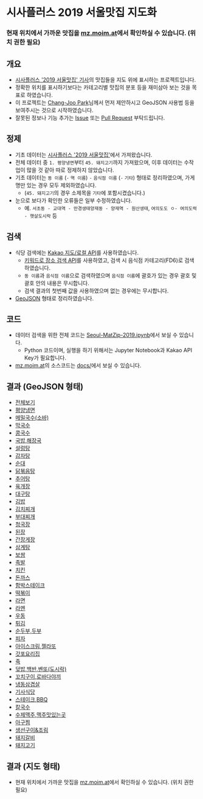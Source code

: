 # 시사플러스 2019 서울맛집 지도화

### 현재 위치에서 가까운 맛집을 [mz.moim.at](https://mz.moim.at)에서 확인하실 수 있습니다. (위치 권한 필요)

## 개요

* [시사플러스 '2019 서울맛집' 기사](http://m.sisaplusnews.com/news/articleView.html?idxno=22423)의 맛집들을 지도 위에 표시하는 프로젝트입니다.
* 정확한 위치를 표시하기보다는 카테고리별 맛집의 분포 등을 재미삼아 보는 것을 목표로 하였습니다.
* 이 프로젝트는 [Chang-Joo Park](https://github.com/ChangJoo-Park)님께서 먼저 제안하시고 GeoJSON 사용법 등을 보여주시는 것으로 시작하였습니다.
* 잘못된 정보나 기능 추가는 [Issue](https://github.com/9bow/Seoul-MatZip-2019/issues) 또는 [Pull Request](https://github.com/9bow/Seoul-MatZip-2019/pulls) 부탁드립니다.

## 정제

* 기초 데이터는 [시사플러스 '2019 서울맛집'](http://m.sisaplusnews.com/news/articleView.html?idxno=22423)에서 가져왔습니다.
* 전체 데이터 중 `1. 평양냉면`부터 `45. 돼지고기`까지 가져왔으며, 이후 데이터는 수작업이 많을 것 같아 따로 정제하지 않았습니다.
* 기초 데이터는 `동 이름` (` - ` `역 이름`) ` - ` `음식점 이름` (` - ` `기타`) 형태로 정리하였으며, 가게명만 있는 경우 모두 제외하였습니다.
  * (`45. 돼지고기`의 경우 소제목을 `기타`에 포함시켰습니다.)
* 눈으로 보다가 확인한 오류들은 일부 수정하였습니다.
  * 예. `서초동 - 교대역 - 만경생태양재동 - 양재역 - 원산생태`, `여의도도 ㅇ- 여의도력 - 햇살도시락` 등

## 검색

* 식당 검색에는 [Kakao 지도/로컬 API](https://developers.kakao.com/features/platform#%EC%A7%80%EB%8F%84-%EB%A1%9C%EC%BB%AC)를 사용하였습니다.
  * [키워드로 장소 검색 API](https://developers.kakao.com/docs/restapi/local#%ED%82%A4%EC%9B%8C%EB%93%9C-%EA%B2%80%EC%83%89)를 사용하였고, 검색 시 음식점 카테고리(FD6)로 검색하였습니다.
  * `동 이름`과 `음식점 이름`으로 검색하였으며 `음식점 이름`에 괄호가 있는 경우 괄호 및 괄호 안의 내용은 무시합니다.
  * 검색 결과의 첫번째 값을 사용하였으며 없는 경우에는 무시합니다.
* [GeoJSON](https://tools.ietf.org/html/rfc7946) 형태로 정리하였습니다.

## 코드

* 데이터 검색을 위한 전체 코드는 [Seoul-MatZip-2019.ipynb](https://nbviewer.jupyter.org/github/9bow/Seoul-MatZip-2019/blob/master/Seoul-MatZip-2019.ipynb)에서 보실 수 있습니다.
  * Python 코드이며, 실행을 하기 위해서는 Jupyter Notebook과 Kakao API Key가 필요합니다.
* [mz.moim.at](https://mz.moim.at)의 소스코드는 [docs/](https://github.com/9bow/Seoul-MatZip-2019/tree/master/docs)에서 보실 수 있습니다.

## 결과 (GeoJSON 형태)

* [전체보기](geo/전체보기.geojson)
* [평양냉면](geo/평양냉면.geojson)
* [메밀국수(소바)](geo/메밀국수(소바).geojson)
* [막국수](geo/막국수.geojson)
* [콩국수](geo/콩국수.geojson)
* [국밥,해장국](geo/국밥,해장국.geojson)
* [설렁탕](geo/설렁탕.geojson)
* [감자탕](geo/감자탕.geojson)
* [순대](geo/순대.geojson)
* [닭볶음탕](geo/닭볶음탕.geojson)
* [추어탕](geo/추어탕.geojson)
* [육개장](geo/육개장.geojson)
* [대구탕](geo/대구탕.geojson)
* [김밥](geo/김밥.geojson)
* [김치찌개](geo/김치찌개.geojson)
* [부대찌개](geo/부대찌개.geojson)
* [청국장](geo/청국장.geojson)
* [된장](geo/된장.geojson)
* [간장게장](geo/간장게장.geojson)
* [삼계탕](geo/삼계탕.geojson)
* [보쌈](geo/보쌈.geojson)
* [족발](geo/족발.geojson)
* [치킨](geo/치킨.geojson)
* [돈까스](geo/돈까스.geojson)
* [함박스테이크](geo/함박스테이크.geojson)
* [떡볶이](geo/떡볶이.geojson)
* [라면](geo/라면.geojson)
* [라멘](geo/라멘.geojson)
* [우동](geo/우동.geojson)
* [튀김](geo/튀김.geojson)
* [순두부,두부](geo/순두부,두부.geojson)
* [피자](geo/피자.geojson)
* [아이스크림,젤라또](geo/아이스크림,젤라또.geojson)
* [갓포요리집](geo/갓포요리집.geojson)
* [죽](geo/죽.geojson)
* [덮밥,백반,벤또(도시락)](geo/덮밥,백반,벤또(도시락).geojson)
* [꼬치구이,로바다야끼](geo/꼬치구이,로바다야끼.geojson)
* [냉동삼겹살](geo/냉동삼겹살.geojson)
* [기사식당](geo/기사식당.geojson)
* [스테이크,BBQ](geo/스테이크,BBQ.geojson)
* [칼국수](geo/칼국수.geojson)
* [수제맥주,맥주맛있는곳](geo/수제맥주,맥주맛있는곳.geojson)
* [아구찜](geo/아구찜.geojson)
* [생선구이&조림](geo/생선구이&조림.geojson)
* [돼지갈비](geo/돼지갈비.geojson)
* [돼지고기](geo/돼지고기.geojson)

## 결과 (지도 형태)

* 현재 위치에서 가까운 맛집을 [mz.moim.at](https://mz.moim.at)에서 확인하실 수 있습니다. (위치 권한 필요)
